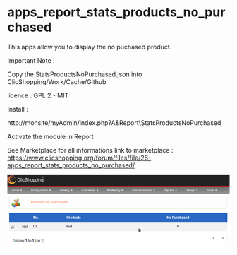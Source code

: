 # apps_report_stats_products_no_purchased

This apps allow you to display the no puchased product.

Important Note :

Copy the StatsProductsNoPurchased.json into ClicShopping/Work/Cache/Github

licence  : GPL 2 - MIT

Install :

http://monsite/myAdmin/index.php?A&Report\StatsProductsNoPurchased

Activate the module in Report

See Marketplace for all informations
link to marketplace : https://www.clicshopping.org/forum/files/file/26-apps_report_stats_products_no_purchased/

![nopurchased](https://github.com/ClicShoppingOfficialModulesV3/apps_report_stats_products_no_purchased/blob/master/ModuleInfosJson/no_purchased.png)


